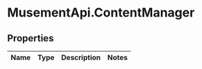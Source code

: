 # MusementApi.ContentManager

## Properties
Name | Type | Description | Notes
------------ | ------------- | ------------- | -------------


